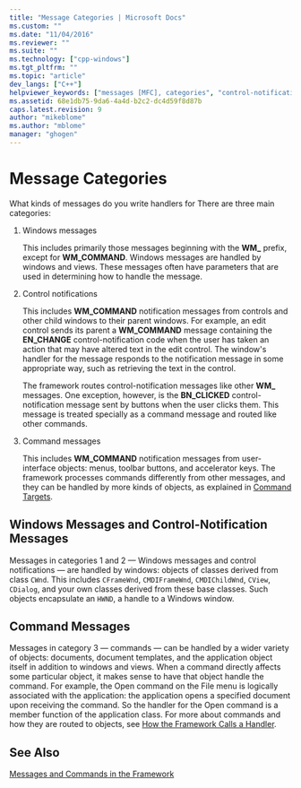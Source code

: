 ```yaml
---
title: "Message Categories | Microsoft Docs"
ms.custom: ""
ms.date: "11/04/2016"
ms.reviewer: ""
ms.suite: ""
ms.technology: ["cpp-windows"]
ms.tgt_pltfrm: ""
ms.topic: "article"
dev_langs: ["C++"]
helpviewer_keywords: ["messages [MFC], categories", "control-notification messages [MFC]", "Windows messages [MFC], categories", "controls [MFC], notifications", "command messages [MFC]", "messages [MFC], Windows", "message handling [MFC], message types"]
ms.assetid: 68e1db75-9da6-4a4d-b2c2-dc4d59f8d87b
caps.latest.revision: 9
author: "mikeblome"
ms.author: "mblome"
manager: "ghogen"
---
```

# Message Categories
What kinds of messages do you write handlers for There are three main categories:  
  
1.  Windows messages  
  
     This includes primarily those messages beginning with the **WM_** prefix, except for **WM_COMMAND**. Windows messages are handled by windows and views. These messages often have parameters that are used in determining how to handle the message.  
  
2.  Control notifications  
  
     This includes **WM_COMMAND** notification messages from controls and other child windows to their parent windows. For example, an edit control sends its parent a **WM_COMMAND** message containing the **EN_CHANGE** control-notification code when the user has taken an action that may have altered text in the edit control. The window's handler for the message responds to the notification message in some appropriate way, such as retrieving the text in the control.  
  
     The framework routes control-notification messages like other **WM_** messages. One exception, however, is the **BN_CLICKED** control-notification message sent by buttons when the user clicks them. This message is treated specially as a command message and routed like other commands.  
  
3.  Command messages  
  
     This includes **WM_COMMAND** notification messages from user-interface objects: menus, toolbar buttons, and accelerator keys. The framework processes commands differently from other messages, and they can be handled by more kinds of objects, as explained in [Command Targets](../mfc/command-targets.md).  
  
##  <a name="_core_windows_messages_and_control.2d.notification_messages"></a> Windows Messages and Control-Notification Messages  
 Messages in categories 1 and 2 — Windows messages and control notifications — are handled by windows: objects of classes derived from class `CWnd`. This includes `CFrameWnd`, `CMDIFrameWnd`, `CMDIChildWnd`, `CView`, `CDialog`, and your own classes derived from these base classes. Such objects encapsulate an `HWND`, a handle to a Windows window.  
  
##  <a name="_core_command_messages"></a> Command Messages  
 Messages in category 3 — commands — can be handled by a wider variety of objects: documents, document templates, and the application object itself in addition to windows and views. When a command directly affects some particular object, it makes sense to have that object handle the command. For example, the Open command on the File menu is logically associated with the application: the application opens a specified document upon receiving the command. So the handler for the Open command is a member function of the application class. For more about commands and how they are routed to objects, see [How the Framework Calls a Handler](../mfc/how-the-framework-calls-a-handler.md).  
  
## See Also  
 [Messages and Commands in the Framework](../mfc/messages-and-commands-in-the-framework.md)

